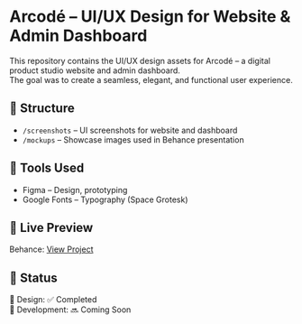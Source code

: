 # Arcodé – UI/UX Design for Website & Admin Dashboard

This repository contains the UI/UX design assets for Arcodé – a digital product studio website and admin dashboard.  
The goal was to create a seamless, elegant, and functional user experience.

## 📂 Structure
- `/screenshots` – UI screenshots for website and dashboard
- `/mockups` – Showcase images used in Behance presentation

## 🎨 Tools Used
- Figma – Design, prototyping
- Google Fonts – Typography (Space Grotesk)

## 🔗 Live Preview
Behance: [View Project](https://www.behance.net/gallery/227695387/Arcod-UIUX-Design-for-Website-Dashboard)

## 📌 Status
🔹 Design: ✅ Completed  
🔹 Development: 🔜 Coming Soon
